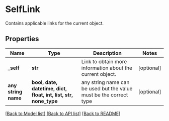# SelfLink

Contains applicable links for the current object.

## Properties
Name | Type | Description | Notes
------------ | ------------- | ------------- | -------------
**_self** | **str** | Link to obtain more information about the current object. | [optional] 
**any string name** | **bool, date, datetime, dict, float, int, list, str, none_type** | any string name can be used but the value must be the correct type | [optional]

[[Back to Model list]](../README.md#documentation-for-models) [[Back to API list]](../README.md#documentation-for-api-endpoints) [[Back to README]](../README.md)


